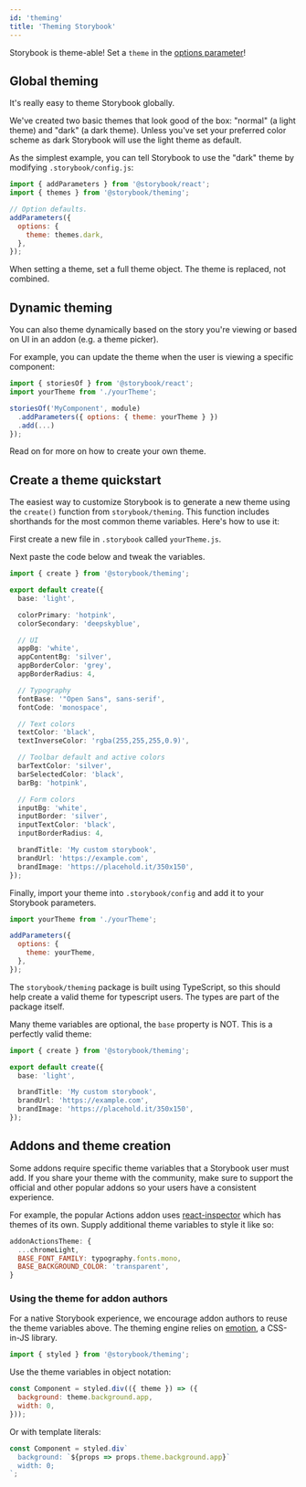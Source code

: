```yaml
---
id: 'theming'
title: 'Theming Storybook'
---
```


Storybook is theme-able! Set a `theme` in the [options parameter](../options-parameter)!

## Global theming

It's really easy to theme Storybook globally.

We've created two basic themes that look good of the box: "normal" (a light theme) and "dark" (a dark theme). Unless you've set your preferred color scheme as dark Storybook will use the light theme as default.

As the simplest example, you can tell Storybook to use the "dark" theme by modifying `.storybook/config.js`:

```js
import { addParameters } from '@storybook/react';
import { themes } from '@storybook/theming';

// Option defaults.
addParameters({
  options: {
    theme: themes.dark,
  },
});
```

When setting a theme, set a full theme object. The theme is replaced, not combined.

## Dynamic theming

You can also theme dynamically based on the story you're viewing or based on UI in an addon (e.g. a theme picker).

For example, you can update the theme when the user is viewing a specific component:

```js
import { storiesOf } from '@storybook/react';
import yourTheme from './yourTheme';

storiesOf('MyComponent', module)
  .addParameters({ options: { theme: yourTheme } })
  .add(...)
});
```

Read on for more on how to create your own theme.

## Create a theme quickstart

The easiest way to customize Storybook is to generate a new theme using the `create()` function from `storybook/theming`. This function includes shorthands for the most common theme variables. Here's how to use it:

First create a new file in `.storybook` called `yourTheme.js`.

Next paste the code below and tweak the variables.

```ts
import { create } from '@storybook/theming';

export default create({
  base: 'light',

  colorPrimary: 'hotpink',
  colorSecondary: 'deepskyblue',

  // UI
  appBg: 'white',
  appContentBg: 'silver',
  appBorderColor: 'grey',
  appBorderRadius: 4,

  // Typography
  fontBase: '"Open Sans", sans-serif',
  fontCode: 'monospace',

  // Text colors
  textColor: 'black',
  textInverseColor: 'rgba(255,255,255,0.9)',

  // Toolbar default and active colors
  barTextColor: 'silver',
  barSelectedColor: 'black',
  barBg: 'hotpink',

  // Form colors
  inputBg: 'white',
  inputBorder: 'silver',
  inputTextColor: 'black',
  inputBorderRadius: 4,

  brandTitle: 'My custom storybook',
  brandUrl: 'https://example.com',
  brandImage: 'https://placehold.it/350x150',
});
```

Finally, import your theme into `.storybook/config` and add it to your Storybook parameters.

```js
import yourTheme from './yourTheme';

addParameters({
  options: {
    theme: yourTheme,
  },
});
```

The `storybook/theming` package is built using TypeScript, so this should help create a valid theme for typescript users. The types are part of the package itself.

Many theme variables are optional, the `base` property is NOT. This is a perfectly valid theme:

```ts
import { create } from '@storybook/theming';

export default create({
  base: 'light',

  brandTitle: 'My custom storybook',
  brandUrl: 'https://example.com',
  brandImage: 'https://placehold.it/350x150',
});
```

## Addons and theme creation

Some addons require specific theme variables that a Storybook user must add. If you share your theme with the community, make sure to support the official and other popular addons so your users have a consistent experience.

For example, the popular Actions addon uses [react-inspector](https://github.com/xyc/react-inspector/blob/master/src/styles/themes/chromeLight.js) which has themes of its own. Supply additional theme variables to style it like so:

```js
addonActionsTheme: {
  ...chromeLight,
  BASE_FONT_FAMILY: typography.fonts.mono,
  BASE_BACKGROUND_COLOR: 'transparent',
}
```

### Using the theme for addon authors

For a native Storybook experience, we encourage addon authors to reuse the theme variables above. The theming engine relies on [emotion](https://emotion.sh/), a CSS-in-JS library.

```js
import { styled } from '@storybook/theming';
```

Use the theme variables in object notation:

```js
const Component = styled.div(({ theme }) => ({
  background: theme.background.app,
  width: 0,
}));
```

Or with template literals:

```js
const Component = styled.div`
  background: `${props => props.theme.background.app}`
  width: 0;
`;
```
